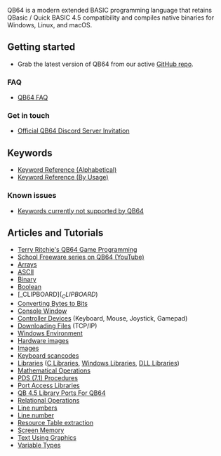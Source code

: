QB64 is a modern extended BASIC programming language that retains QBasic / Quick BASIC 4.5 compatibility and compiles native binaries for Windows, Linux, and macOS.

## Getting started

* Grab the latest version of QB64 from our active [GitHub repo](https://github.com/QB64Official/qb64/releases/latest).

### FAQ

* [QB64 FAQ](QB64-FAQ)

### Get in touch

* [Official QB64 Discord Server Invitation](https://discord.gg/A3HmUe2mv8)

## Keywords

* [Keyword Reference (Alphabetical)](Keyword-Reference-(Alphabetical))
* [Keyword Reference (By Usage)](Keyword-Reference-(Usage))

### Known issues

* [Keywords currently not supported by QB64](Keywords-currently-not-supported-by-QB64)

## Articles and Tutorials

* [Terry Ritchie's QB64 Game Programming](http://www.qb64sourcecode.com)
* [School Freeware series on QB64 (YouTube)](https://www.youtube.com/watch?v=hE-Voij5k5Q&list=PLF6199808BD4901E1)
* [Arrays](Arrays)
* [ASCII](ASCII)
* [Binary](Binary)
* [Boolean](Boolean)
* [_CLIPBOARD$](_CLIPBOARD$)
* [Converting Bytes to Bits](Converting-Bytes-to-Bits)
* [Console Window](Console-Window)
* [Controller Devices](Controller-Devices) (Keyboard, Mouse, Joystick, Gamepad)
* [Downloading Files](Downloading-Files) (TCP/IP)
* [Windows Environment](Windows-Environment)
* [Hardware images](Hardware-images)
* [Images](Images)
* [Keyboard scancodes](Keyboard-scancodes)
* [Libraries](Libraries) ([C Libraries](C-Libraries), [Windows Libraries](Windows-Libraries), [DLL Libraries](DLL-Libraries))
* [Mathematical Operations](Mathematical_Operations)
* [PDS (7.1) Procedures](PDS-(7.1)-Procedures)
* [Port Access Libraries](Port-Access-Libraries)
* [QB 4.5 Library Ports For QB64](QB-4.5-Library-Ports-For-QB64)
* [Relational Operations](Relational-Operations)
* [Line numbers](Line-numbers)
* [Line number](Line-number)
* [Resource Table extraction](Resource-Table-extraction)
* [Screen Memory](Screen-Memory)
* [Text Using Graphics](Text-Using-Graphics)
* [Variable Types](Variable-Types)